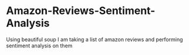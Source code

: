 # Amazon-Reviews-Sentiment-Analysis
Using beautiful soup I am taking a list of amazon reviews and  performing sentiment analysis on them
